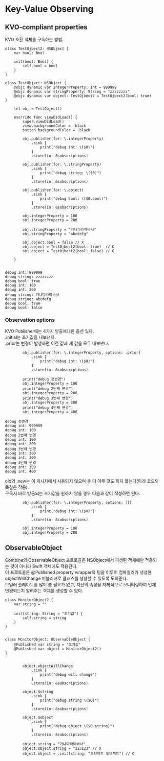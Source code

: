 # Key-Value Observing

## KVO-compliant properties
KVO 호환 객체를 구독하는 방법.     
```
class TestOjbect2: NSObject {
    var bool: Bool
    
    init(bool: Bool) {
        self.bool = bool
    }
}

class TestObject: NSObject {
    @objc dynamic var integerProperty: Int = 999999
    @objc dynamic var stringProperty: String = "zzzzzzzz"
    @objc dynamic var object: TestOjbect2 = TestOjbect2(bool: true)
}

    let obj = TestObject()

    override func viewDidLoad() {
        super.viewDidLoad()
        view.backgroundColor = .black
        button.backgroundColor = .black
        
        obj.publisher(for: \.integerProperty)
            .sink {
                print("debug int: \($0)")
            }
            .store(in: &subscriptions)
        
        obj.publisher(for: \.stringProperty)
            .sink {
                print("debug string: \($0)")
            }
            .store(in: &subscriptions)
        
        obj.publisher(for: \.object)
            .sink {
                print("debug bool: \($0.bool)")
            }
            .store(in: &subscriptions)
        
        obj.integerProperty = 100
        obj.integerProperty = 200

        obj.stringProperty = "가나다라마바사"
        obj.stringProperty = "abcdefg"
        
        obj.object.bool = false // X
        obj.object = TestOjbect2(bool: true)  // O
        obj.object = TestOjbect2(bool: false) // O

    }
        
        
debug int: 999999
debug string: zzzzzzzz
debug bool: true
debug int: 100
debug int: 200
debug string: 가나다라마바사
debug string: abcdefg
debug bool: true
debug bool: false
```

### Observation options
KVO Publisher에는 4가지 방출에대한 옵션 있다.    
.initial는 초기값을 내보낸다.    
.prior는 변경이 발생하면 이전 값과 새 값을 모두 내보낸다.    
```
        obj.publisher(for: \.integerProperty, options: .prior)
            .sink {
                print("debug int: \($0)")
            }
            .store(in: &subscriptions)
        
        print("debug 첫변경")
        obj.integerProperty = 100
        print("debug 2번째 변경")
        obj.integerProperty = 200
        print("debug 3번째 변경")
        obj.integerProperty = 300
        print("debug 4번째 변경")
        obj.integerProperty = 400
        
debug 첫변경
debug int: 999999
debug int: 100
debug 2번째 변경
debug int: 100
debug int: 200
debug 3번째 변경
debug int: 200
debug int: 300
debug 4번째 변경
debug int: 300
debug int: 400
``` 
  
old와 .new는 이 게시자에서 사용되지 않으며 둘 다 아무 것도 하지 않는다(아래 코드와 똑같은 작용).      
구독시 바로 방출되는 초기값을 원하지 않을 경우 다음과 같이 작성하면 된다.    

```
        obj.publisher(for: \.integerProperty, options: [])
            .sink {
                print("debug int: \($0)")
            }
            .store(in: &subscriptions)
        
        obj.integerProperty = 100
        obj.integerProperty = 200
```     

## ObservableObject
Combine의 ObservableObject 프로토콜은 NSObject에서 파생된 객체에만 적용되는 것이 아니라 Swift 객체에도 적용된다.     
이 프로토콜은 @Published property wrapper와 팀을 이루어 컴파일러가 생성한 objectWillChange 퍼블리셔로 클래스를 생성할 수 있도록 도와준다.    
보일러 플레이트를 많이 쓸 필요가 없고, 자신의 속성을 자체적으로 모니터링하여 언제 변경되는지 알려주는 객체를 생성할 수 있다.      

```
class MonitorObject2 {
    var string = ""
    
    init(string: String = "초기값") {
        self.string = string
    }
}


class MonitorObject: ObservableObject {
    @Published var string = "초기값"
    @Published var object = MonitorObject2()
}


        object.objectWillChange
            .sink {
                print("debug will change")
            }
            .store(in: &subscriptions)
        
        object.$string
            .sink {
                print("debug string \($0)")
            }
            .store(in: &subscriptions)
        
        object.$object
            .sink {
                print("debug object \($0.string)")
            }
            .store(in: &subscriptions)

        object.string = "가나다라마바사"
        object.object.string = "123123" // X
        object.object = .init(string: "오브젝트 오브젝트") // O
```
